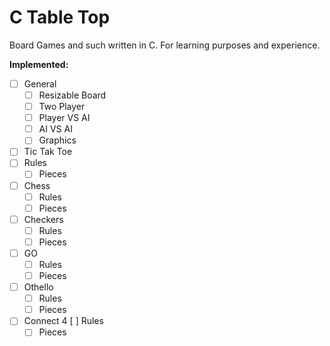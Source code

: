 # C Table Top

Board Games and such written in C.
For learning purposes and experience.


**Implemented:**
- [ ] General
  - [ ] Resizable Board
  - [ ] Two Player
  - [ ] Player VS AI
  - [ ] AI VS AI
  - [ ] Graphics
- [ ] Tic Tak Toe
-   [ ] Rules
  - [ ] Pieces
- [ ] Chess
  - [ ] Rules
  - [ ] Pieces
- [ ] Checkers
  - [ ] Rules
  - [ ] Pieces
- [ ] GO
  - [ ] Rules
  - [ ] Pieces
- [ ] Othello
  - [ ] Rules
  - [ ] Pieces
- [ ] Connect 4
    [ ] Rules
  - [ ] Pieces
